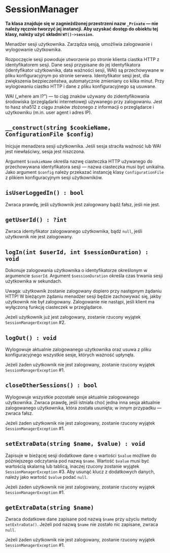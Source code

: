 SessionManager
===

**Ta klasa znajduje się w zagnieżdżonej przestrzeni nazw `_Private` — nie należy ręcznie tworzyć jej instancji. Aby uzyskać dostęp do obiektu tej klasy, należy użyć składni `WT()->session`.**

Menadżer sesji użytkownika. Zarządza sesją, umożliwia zalogowanie i wylogowanie użytkownika.

Rozpoczęcie sesji powoduje utworzenie po stronie klienta ciastka HTTP z identyfikatorem sesji. Dane sesji przypisane do jej identyfikatora (identyfikator użytkownika, data ważności sesji, WAI) są przechowywane w pliku konfiguracyjnym po stronie serwera. Identyfikator sesji jest, dla zwiększenia bezpieczeństwa, automatycznie zmieniany co kilka minut. Przy wylogowaniu ciastko HTTP i dane z pliku konfiguracyjnego są usuwane.

WAI („where am I?”) — to ciąg znaków używany do zidentyfikowania środowiska (przeglądarki internetowej) używanego przy zalogowaniu. Jest to hasz sha512 z ciągu znaków złożonego z informacji o przeglądarce i użytkowniku (m.in. user agent i adres IP).


## `__construct(string $cookieName, ConfigurationFile $config)`

Inicjuje menadżera sesji użytkownika. Jeśli sesja straciła ważność lub WAI jest niewłaściwy, sesja jest niszczona.

Argument `$cookieName` określa nazwę ciasteczka HTTP używanego do przechowywana identyfikatora sesji — nazwa ciasteczka musi być unikalna. Jako argument `$config` należy przekazać instancję klasy `ConfigurationFile` z plikiem konfiguracyjnym sesji użytkowników.

## `isUserLoggedIn() : bool`

Zwraca prawdę, jeśli użytkownik jest zalogowany bądź fałsz, jeśli nie jest.

## `getUserId() : ?int`

Zwraca identyfikator zalogowanego użytkownika, bądź `null`, jeśli użytkownik nie jest zalogowany.

## `logIn(int $userId, int $sessionDuration) : void`

Dokonuje zalogowania użytkownika o identyfikatorze określonym w argumencie `$userId`. Argument `$sessionDuration` określa czas trwania sesji użytkownika w sekundach.

Uwaga: użytkownik zostanie zalogowany dopiero przy następnym żądaniu HTTP! W bieżącym żądaniu menadżer sesji będzie zachowywać się, jakby użytkownik nie był zalogowany. Zalogowanie nie nastąpi, jeśli klient ma wyłączoną funkcję ciasteczek w przeglądarce.

Jeżeli użytkownik już jest zalogowany, zostanie rzucony wyjątek `SessionManagerException` #2.

## `logOut() : void`

Wylogowuje aktualnie zalogowanego użytkownika oraz usuwa z pliku konfiguracyjnego wszystkie sesje, których ważność upłynęła.

Jeżeli żaden użytkownik nie jest zalogowany, zostanie rzucony wyjątek `SessionManagerException` #1.

## `closeOtherSessions() : bool`

Wylogowuje wszystkie pozostałe sesje aktualnie zalogowanego użytkownika. Zwraca prawdę, jeśli istniała choć jedna inna sesja aktualnie zalogowanego użytkownika, która została usunięta; w innym przypadku — zwraca fałsz.

Jeżeli żaden użytkownik nie jest zalogowany, zostanie rzucony wyjątek `SessionManagerException` #1.

## `setExtraData(string $name, $value) : void`

Zapisuje w bieżącej sesji dodatkowe dane o wartości `$value` możliwe do późniejszego odczytania pod nazwą `$name`.
Wartość `$value` musi być wartością skalarną lub tablicą, inaczej rzucony zostanie wyjątek `SessionManagerException` #3. Aby usunąć klucz z dodatkowych danych, należy jako wartość `$value` podać `null`.

Jeżeli żaden użytkownik nie jest zalogowany, zostanie rzucony wyjątek `SessionManagerException` #1.

## `getExtraData(string $name)`

Zwraca dodatkowe dane zapisane pod nazwą `$name` przy użyciu metody `setExtraData()`. Jeżeli pod nazwą `$name` nie zostało nic zapisane, zwraca `null`.

Jeżeli żaden użytkownik nie jest zalogowany, zostanie rzucony wyjątek `SessionManagerException` #1.